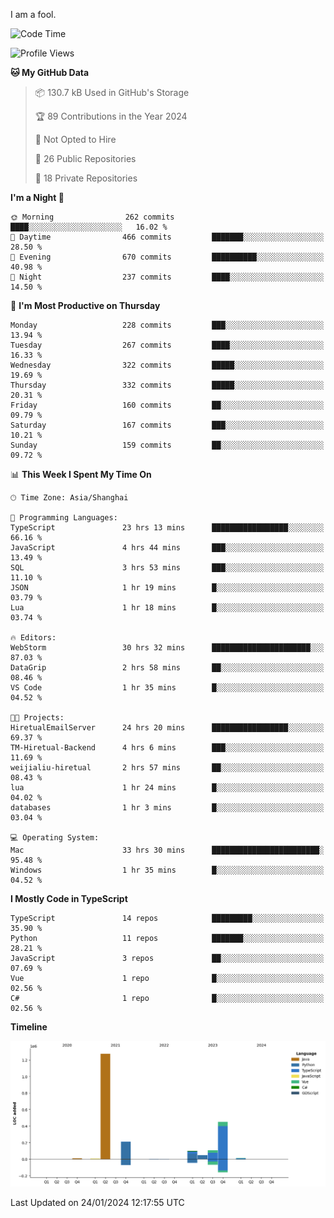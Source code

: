 I am a fool.

<!--START_SECTION:waka-->
![Code Time](http://img.shields.io/badge/Code%20Time-1%2C144%20hrs%2057%20mins-blue)

![Profile Views](http://img.shields.io/badge/Profile%20Views-0-blue)

**🐱 My GitHub Data** 

> 📦 130.7 kB Used in GitHub's Storage 
 > 
> 🏆 89 Contributions in the Year 2024
 > 
> 🚫 Not Opted to Hire
 > 
> 📜 26 Public Repositories 
 > 
> 🔑 18 Private Repositories 
 > 
**I'm a Night 🦉** 

```text
🌞 Morning                262 commits         ████░░░░░░░░░░░░░░░░░░░░░   16.02 % 
🌆 Daytime                466 commits         ███████░░░░░░░░░░░░░░░░░░   28.50 % 
🌃 Evening                670 commits         ██████████░░░░░░░░░░░░░░░   40.98 % 
🌙 Night                  237 commits         ████░░░░░░░░░░░░░░░░░░░░░   14.50 % 
```
📅 **I'm Most Productive on Thursday** 

```text
Monday                   228 commits         ███░░░░░░░░░░░░░░░░░░░░░░   13.94 % 
Tuesday                  267 commits         ████░░░░░░░░░░░░░░░░░░░░░   16.33 % 
Wednesday                322 commits         █████░░░░░░░░░░░░░░░░░░░░   19.69 % 
Thursday                 332 commits         █████░░░░░░░░░░░░░░░░░░░░   20.31 % 
Friday                   160 commits         ██░░░░░░░░░░░░░░░░░░░░░░░   09.79 % 
Saturday                 167 commits         ███░░░░░░░░░░░░░░░░░░░░░░   10.21 % 
Sunday                   159 commits         ██░░░░░░░░░░░░░░░░░░░░░░░   09.72 % 
```


📊 **This Week I Spent My Time On** 

```text
🕑︎ Time Zone: Asia/Shanghai

💬 Programming Languages: 
TypeScript               23 hrs 13 mins      █████████████████░░░░░░░░   66.16 % 
JavaScript               4 hrs 44 mins       ███░░░░░░░░░░░░░░░░░░░░░░   13.49 % 
SQL                      3 hrs 53 mins       ███░░░░░░░░░░░░░░░░░░░░░░   11.10 % 
JSON                     1 hr 19 mins        █░░░░░░░░░░░░░░░░░░░░░░░░   03.79 % 
Lua                      1 hr 18 mins        █░░░░░░░░░░░░░░░░░░░░░░░░   03.74 % 

🔥 Editors: 
WebStorm                 30 hrs 32 mins      ██████████████████████░░░   87.03 % 
DataGrip                 2 hrs 58 mins       ██░░░░░░░░░░░░░░░░░░░░░░░   08.46 % 
VS Code                  1 hr 35 mins        █░░░░░░░░░░░░░░░░░░░░░░░░   04.52 % 

🐱‍💻 Projects: 
HiretualEmailServer      24 hrs 20 mins      █████████████████░░░░░░░░   69.37 % 
TM-Hiretual-Backend      4 hrs 6 mins        ███░░░░░░░░░░░░░░░░░░░░░░   11.69 % 
weijialiu-hiretual       2 hrs 57 mins       ██░░░░░░░░░░░░░░░░░░░░░░░   08.43 % 
lua                      1 hr 24 mins        █░░░░░░░░░░░░░░░░░░░░░░░░   04.02 % 
databases                1 hr 3 mins         █░░░░░░░░░░░░░░░░░░░░░░░░   03.04 % 

💻 Operating System: 
Mac                      33 hrs 30 mins      ████████████████████████░   95.48 % 
Windows                  1 hr 35 mins        █░░░░░░░░░░░░░░░░░░░░░░░░   04.52 % 
```

**I Mostly Code in TypeScript** 

```text
TypeScript               14 repos            █████████░░░░░░░░░░░░░░░░   35.90 % 
Python                   11 repos            ███████░░░░░░░░░░░░░░░░░░   28.21 % 
JavaScript               3 repos             ██░░░░░░░░░░░░░░░░░░░░░░░   07.69 % 
Vue                      1 repo              █░░░░░░░░░░░░░░░░░░░░░░░░   02.56 % 
C#                       1 repo              █░░░░░░░░░░░░░░░░░░░░░░░░   02.56 % 
```



**Timeline**

![Lines of Code chart](https://raw.githubusercontent.com/VeejaLiu/VeejaLiu/master/assets/bar_graph.png)


 Last Updated on 24/01/2024 12:17:55 UTC
<!--END_SECTION:waka-->

